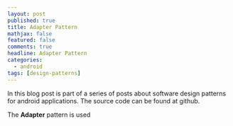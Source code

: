 ```yaml
---
layout: post
published: true
title: Adapter Pattern
mathjax: false
featured: false
comments: true
headline: Adapter Pattern
categories:
  - android
tags: [design-patterns]
---
```


In this blog post is part of a series of posts about software design patterns for android applications. The source code can be found at github.

The **Adapter** pattern is used

